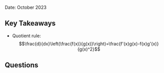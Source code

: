 Date: October 2023

## Key Takeaways

- Quotient rule: $$\frac{d}{dx}\left(\frac{f(x)}{g(x)}\right)=\frac{f'(x)g(x)-f(x)g'(x)}{g(x)^2}$$
## Questions

